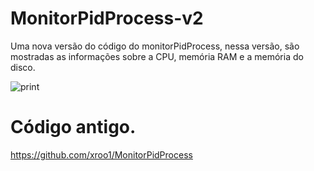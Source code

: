 # MonitorPidProcess-v2
Uma nova versão do código do monitorPidProcess, nessa versão, são mostradas as informações sobre a CPU, memória RAM e a memória do disco.

![print](https://github.com/xroo1/MonitorPidProcess-v2/assets/108178145/1c6766a0-59f0-4219-a159-59cb41130157)


# Código antigo.
https://github.com/xroo1/MonitorPidProcess
